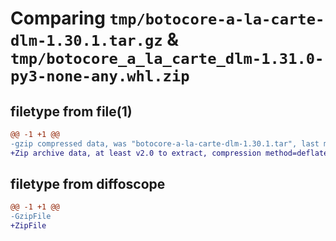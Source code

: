# Comparing `tmp/botocore-a-la-carte-dlm-1.30.1.tar.gz` & `tmp/botocore_a_la_carte_dlm-1.31.0-py3-none-any.whl.zip`

## filetype from file(1)

```diff
@@ -1 +1 @@
-gzip compressed data, was "botocore-a-la-carte-dlm-1.30.1.tar", last modified: Thu Jul  6 01:44:59 2023, max compression
+Zip archive data, at least v2.0 to extract, compression method=deflate
```

## filetype from diffoscope

```diff
@@ -1 +1 @@
-GzipFile
+ZipFile
```

